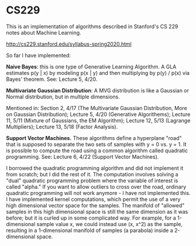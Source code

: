 # CS229

This is an implementation of algorithms described in Stanford's CS 229 notes about Machine Learning.

http://cs229.stanford.edu/syllabus-spring2020.html

So far I have implemented:

**Naive Bayes**: this is one type of Generative Learning Algorithm.  A GLA estimates p(y | x) by modeling p(x | y) and then multiplying by p(y) / p(x) via Bayes' theorem. See: Lecture 5, 4/20. 

**Multivariate Gaussian Distribution**: A MVG distribution is like a Gaussian or Normal distribution, but in multiple dimensions.

Mentioned in: Section 2, 4/17 (The Multivariate Gaussian Distribution, More on Gaussian Distribution); Lecture 5, 4/20 (Generative Algorithems); Lecture 11, 5/11 (Mixture of Gaussians, the EM Algorithm); Lecture 12, 5/13 (Lagrange Multipliers); Lecture 13, 5/18 (Factor Analysis).

**Support Vector Machines.**  These algorithms define a hyperplane "road" that is supposed to separate the two sets of samples with y = 0 vs. y = 1.  It is possible to compute the road using a common algorithm called quadratic programming. See: Lecture 6, 4/22 (Support Vector Machines). 

I borrowed the quadratic programming algorithm and did not implement it from scratch; but I did the rest of it.  The computation involves solving a "dual" quadratic programming problem where the variable of interest is called "alpha."  If you want to allow outliers to cross over the road, ordinary quadratic programming will not work anymore - I have not implemented this.  I have implemented kernel computations, which permit the use of a very high dimensional vector space for the samples.  The manifold of "allowed" samples in this high dimensional space is still the same dimension as it was before; but it is curled up in some complicated way.  For example, for a 1-dimensional sample value x, we could instead use (x, x^2) as the sample, resulting in a 1-dimensional manifold of samples (a parabola) inside a 2-dimensional space.
